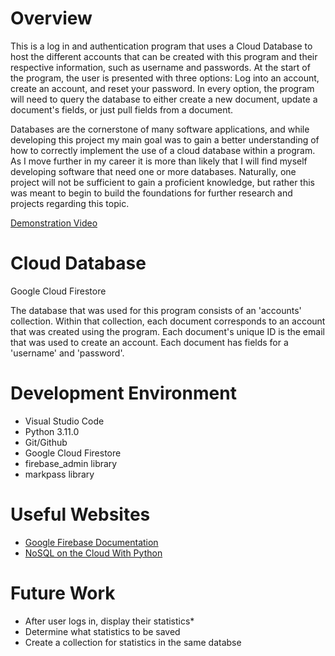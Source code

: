 # Overview
This is a log in and authentication program that uses a Cloud Database to host the different accounts that can be created with this program and their respective information, such as username and passwords. At the start of the program, the user is presented with three options: Log into an account, create an account, and reset your password. In every option, the program will need to query the database to either create a new document, update a document's fields, or just pull fields from a document. 

Databases are the cornerstone of many software applications, and while developing this project my main goal was to gain a better understanding of how to correctly implement the use of a cloud database within a program. As I move further in my career it is more than likely that I will find myself developing software that need one or more databases. Naturally, one project will not be sufficient to gain a proficient knowledge, but rather this was meant to begin to build the foundations for further research and projects regarding this topic.

[Demonstration Video](https://youtu.be/e80wnHiVIMs)

# Cloud Database

Google Cloud Firestore

The database that was used for this program consists of an 'accounts' collection. Within that collection, each document corresponds to an account that was created using the program. Each document's unique ID is the email that was used to create an account. Each document has fields for a 'username' and 'password'.

# Development Environment
- Visual Studio Code
- Python 3.11.0
- Git/Github
- Google Cloud Firestore
- firebase_admin library
- markpass library 

# Useful Websites
- [Google Firebase Documentation](https://firebase.google.com/docs/firestore)
- [NoSQL on the Cloud With Python](https://towardsdatascience.com/nosql-on-the-cloud-with-python-55a1383752fc)

# Future Work
- After user logs in, display their statistics* 
- Determine what statistics to be saved
- Create a collection for statistics in the same databse

